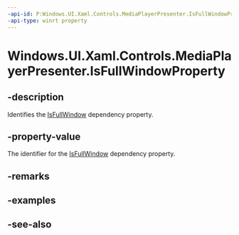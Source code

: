 ```yaml
---
-api-id: P:Windows.UI.Xaml.Controls.MediaPlayerPresenter.IsFullWindowProperty
-api-type: winrt property
---
```


<!-- Property syntax
public Windows.UI.Xaml.DependencyProperty IsFullWindowProperty { get; }
-->

# Windows.UI.Xaml.Controls.MediaPlayerPresenter.IsFullWindowProperty

## -description
Identifies the [IsFullWindow](mediaplayerpresenter_isfullwindow.md) dependency property.


## -property-value
The identifier for the [IsFullWindow](mediaplayerpresenter_isfullwindow.md) dependency property.

## -remarks

## -examples

## -see-also
